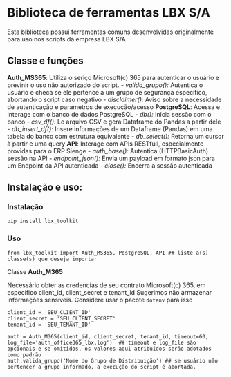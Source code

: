 # Biblioteca de ferramentas LBX S/A

Esta biblioteca possui ferramentas comuns desenvolvidas originalmente para uso nos scripts da empresa LBX S/A

## Classe e funções

**Auth_MS365**:             Utiliza o seriço Microsoft(c) 365 para autenticar o usuário e previnir o uso não autorizado do script.
    _- valida_grupo():_     Autentica o usuário e checa se ele pertence a um grupo de segurança específico, abortando o script caso negativo
    _- disclaimer():_       Aviso sobre a necessidade de autenticação e parametros de execução/acesso
**PostgreSQL**:             Acessa e interage com o banco de dados PostgreSQL
    _- db():_               Inicia sessão com o banco
    _- csv_df():_           Le arquivo CSV e gera Dataframe do Pandas a partir dele
    _- db_insert_df():_     Insere informações de um Dataframe (Pandas) em uma tabela do banco com estrutura equivalente
    _- db_select():_        Retorna um cursor à partir e uma query
**API**:                    Interage com APIs RESTfull, especialmente providas para o ERP Sienge
    _- auth_base():_        Autentica (HTTPBasicAuth) sessão na API
    _- endpoint_json():_    Envia um payload em formato json para um Endpoint da API autenticada
    _- close():_            Encerra a sessão autenticada

## Instalação e uso:

### Instalação

```
pip install lbx_toolkit
```

### Uso
```
from lbx_toolkit import Auth_MS365, PostgreSQL, API ## liste a(s) classe(s) que deseja importar
```

Classe **Auth_M365**

Necessário obter as credencias de seu contrato Microsoft(c) 365, em específico client_id, client_secret e tenant_id
Sugerimos não armazenar informações sensíveis. Considere usar o pacote ```dotenv``` para isso

```
client_id = 'SEU_CLIENT_ID'
client_secret = 'SEU_CLIENT_SECRET'
tenant_id = 'SEU_TENANT_ID'

auth = Auth_M365(client_id, client_secret, tenant_id, timeout=60, log_file='auth_office365_lbx.log')  ## timeout e log_file são opcionais e se omitidos, os valores aqui atribuídos serão adotados como padrão
auth.valida_grupo('Nome do Grupo de Distribuição') ## se usuário não pertencer a grupo informado, a execução do script é abortada.
```